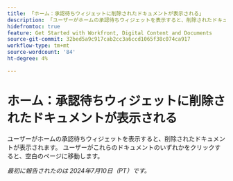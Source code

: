 ```yaml
---
title: 「ホーム：承認待ちウィジェットに削除されたドキュメントが表示される」
description: 「ユーザーがホームの承認待ちウィジェットを表示すると、削除されたドキュメントが表示されます。 ユーザーがこれらのドキュメントのいずれかをクリックすると、空白のページに移動します。」
hidefromtoc: true
feature: Get Started with Workfront, Digital Content and Documents
source-git-commit: 32bed5a9c917cab2cc3a6ccd1065f38c074ca917
workflow-type: tm+mt
source-wordcount: '84'
ht-degree: 4%

---
```



# ホーム：承認待ちウィジェットに削除されたドキュメントが表示される

ユーザーがホームの承認待ちウィジェットを表示すると、削除されたドキュメントが表示されます。 ユーザーがこれらのドキュメントのいずれかをクリックすると、空白のページに移動します。

_最初に報告されたのは 2024年7月10日（PT）です。_
